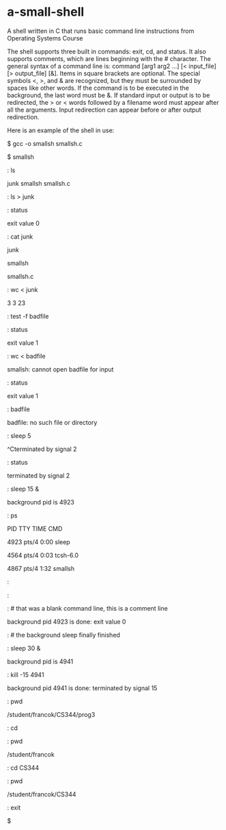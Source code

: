 # a-small-shell
A shell written in C that runs basic command line instructions from Operating Systems Course  

The shell supports three built in commands: exit, cd, and status. It also supports comments, which are lines beginning with the # 
character. The general syntax of a command line is: command [arg1 arg2 ...] [&lt; input_file] [&gt; output_file] [&amp;]. Items in 
square brackets are optional. The special symbols &lt;, &gt;, and &amp; are recognized, but they must be surrounded by spaces like 
other words. If the command is to be executed in the background, the last word must be &amp;. If standard input or output is to be 
redirected, the &gt; or &lt; words followed by a filename word must appear after all the arguments. Input redirection can appear 
before or after output redirection.

Here is an example of the shell in use:

$ gcc -o smallsh smallsh.c

$ smallsh

: ls

junk smallsh smallsh.c

: ls &gt; junk

: status

exit value 0

: cat junk

junk

smallsh

smallsh.c

: wc &lt; junk

3 3 23

: test -f badfile

: status

exit value 1

: wc &lt; badfile

smallsh: cannot open badfile for input

: status

exit value 1

: badfile

badfile: no such file or directory

: sleep 5

^Cterminated by signal 2

: status

terminated by signal 2

: sleep 15 &amp;

background pid is 4923

: ps

PID TTY TIME CMD

4923 pts/4 0:00 sleep

4564 pts/4 0:03 tcsh-6.0

4867 pts/4 1:32 smallsh

:

:

: # that was a blank command line, this is a comment line

background pid 4923 is done: exit value 0

: # the background sleep finally finished

: sleep 30 &amp;

background pid is 4941

: kill -15 4941

background pid 4941 is done: terminated by signal 15

: pwd

/student/francok/CS344/prog3

: cd

: pwd

/student/francok

: cd CS344

: pwd

/student/francok/CS344

: exit

$

